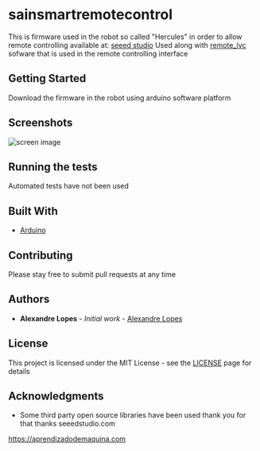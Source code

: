 # sainsmartremotecontrol

This is firmware used in the robot so called "Hercules" in order to allow remote controlling available at: [seeed studio](https://www.seeedstudio.com/Skeleton-Bot-4WD-Hercules-Mobile-Robotic-Platform-p-1504.html)
Used along with [remote_lvc](https://github.com/aleaugustoplus/remote_lvc) sofware that is used in the remote controlling interface

## Getting Started

Download the firmware in the robot using arduino software platform

## Screenshots

![screen image](images/robot.jpg)

## Running the tests

Automated tests have not been used 

## Built With

* [Arduino](https://www.arduino.cc/)

## Contributing

Please stay free to submit pull requests at any time

## Authors

* **Alexandre Lopes** - *Initial work* - [Alexandre Lopes](http://alexandre-lopes.com)

## License

This project is licensed under the MIT License - see the [LICENSE](https://en.wikipedia.org/wiki/MIT_License) page for details

## Acknowledgments

* Some third party open source libraries have been used thank you for that thanks seeedstudio.com


https://aprendizadodemaquina.com
